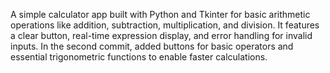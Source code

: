 A simple calculator app built with Python and Tkinter for basic arithmetic operations like addition, subtraction, multiplication, and division.
It features a clear button, real-time expression display, and error handling for invalid inputs.
In the second commit, added buttons for basic operators and essential trigonometric functions to enable faster calculations.
